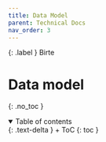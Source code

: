 ```yaml
---
title: Data Model
parent: Technical Docs
nav_order: 3
---
```


{: .label }
Birte

# Data model
{: .no_toc }

<details open markdown="block">
{: .text-delta }
<summary>Table of contents</summary>
+ ToC
{: toc }
</details>
